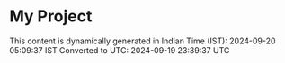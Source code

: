 # My Project

This content is dynamically generated in Indian Time (IST): 2024-09-20 05:09:37 IST
Converted to UTC: 2024-09-19 23:39:37 UTC
